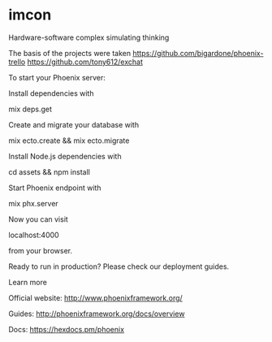 # imcon
Hardware-software complex simulating thinking

The basis of the projects were taken https://github.com/bigardone/phoenix-trello https://github.com/tony612/exchat

To start your Phoenix server:

Install dependencies with

mix deps.get

Create and migrate your database with

mix ecto.create && mix ecto.migrate

Install Node.js dependencies with

cd assets && npm install

Start Phoenix endpoint with

mix phx.server

Now you can visit

localhost:4000

from your browser.

Ready to run in production? Please check our deployment guides.

Learn more

Official website: http://www.phoenixframework.org/

Guides: http://phoenixframework.org/docs/overview

Docs: https://hexdocs.pm/phoenix
